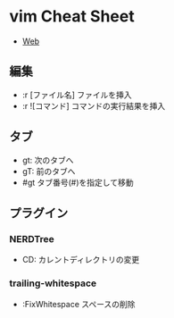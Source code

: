 # vim Cheat Sheet
- [Web](https://vim.rtorr.com/lang/ja/)

## 編集
- :r [ファイル名] ファイルを挿入
- :r ![コマンド] コマンドの実行結果を挿入

## タブ
- gt: 次のタブへ
- gT: 前のタブへ
- #gt タブ番号(#)を指定して移動

## プラグイン
### NERDTree
- CD: カレントディレクトリの変更

### trailing-whitespace
- :FixWhitespace スペースの削除

